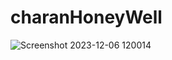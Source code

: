 # charanHoneyWell
![Screenshot 2023-12-06 120014](https://github.com/Charan-ch/charanHoneyWell/assets/53551480/6c3469ef-1956-4f6e-9dc2-d87cf4daa266)
